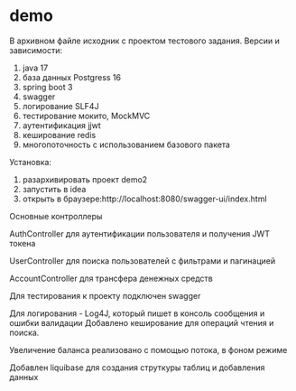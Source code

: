 # demo
В архивном файле исходник с проектом тестового задания.
Версии и зависимости:
1) java 17
3) база данных Postgress 16
2) spring boot 3
3) swagger
4) логирование SLF4J
5) тестирование мокито, MockMVC
6) аутентификация jjwt
7) кеширование redis
8) многопоточность с использованием базового пакета
   
Установка: 
1) разархивировать проект demo2
2) запустить в idea
3) открыть в браузере:http://localhost:8080/swagger-ui/index.html
   
Основные контроллеры

AuthController для аутентификации пользователя и получения JWT токена

UserController для поиска пользователей с фильтрами и пагинацией

AccountController для трансфера денежных средств

Для тестирования к проекту подключен swagger

Для логирования - Log4J, который пишет в консоль сообщения и ошибки валидации
Добавлено кеширование для операций чтения и поиска.

Увеличение баланса реализовано с помощью потока, в фоном режиме

Добавлен liquibase для создания струткуры таблиц и добавления данных
